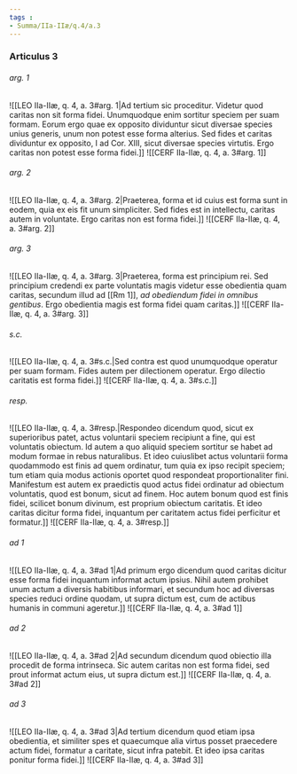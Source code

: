 ```yaml
---
tags : 
- Summa/IIa-IIæ/q.4/a.3
---
```


### Articulus 3

###### arg. 1
![[LEO IIa-IIæ, q. 4, a. 3#arg. 1|Ad tertium sic proceditur. Videtur quod caritas non sit forma fidei. Unumquodque enim sortitur speciem per suam formam. Eorum ergo quae ex opposito dividuntur sicut diversae species unius generis, unum non potest esse forma alterius. Sed fides et caritas dividuntur ex opposito, I ad Cor. XIII, sicut diversae species virtutis. Ergo caritas non potest esse forma fidei.]]
![[CERF IIa-IIæ, q. 4, a. 3#arg. 1]]

###### arg. 2
![[LEO IIa-IIæ, q. 4, a. 3#arg. 2|Praeterea, forma et id cuius est forma sunt in eodem, quia ex eis fit unum simpliciter. Sed fides est in intellectu, caritas autem in voluntate. Ergo caritas non est forma fidei.]]
![[CERF IIa-IIæ, q. 4, a. 3#arg. 2]]

###### arg. 3
![[LEO IIa-IIæ, q. 4, a. 3#arg. 3|Praeterea, forma est principium rei. Sed principium credendi ex parte voluntatis magis videtur esse obedientia quam caritas, secundum illud ad [[Rm 1]], *ad obediendum fidei in omnibus gentibus*. Ergo obedientia magis est forma fidei quam caritas.]]
![[CERF IIa-IIæ, q. 4, a. 3#arg. 3]]

###### s.c.
![[LEO IIa-IIæ, q. 4, a. 3#s.c.|Sed contra est quod unumquodque operatur per suam formam. Fides autem per dilectionem operatur. Ergo dilectio caritatis est forma fidei.]]
![[CERF IIa-IIæ, q. 4, a. 3#s.c.]]

###### resp.
![[LEO IIa-IIæ, q. 4, a. 3#resp.|Respondeo dicendum quod, sicut ex superioribus patet, actus voluntarii speciem recipiunt a fine, qui est voluntatis obiectum. Id autem a quo aliquid speciem sortitur se habet ad modum formae in rebus naturalibus. Et ideo cuiuslibet actus voluntarii forma quodammodo est finis ad quem ordinatur, tum quia ex ipso recipit speciem; tum etiam quia modus actionis oportet quod respondeat proportionaliter fini. Manifestum est autem ex praedictis quod actus fidei ordinatur ad obiectum voluntatis, quod est bonum, sicut ad finem. Hoc autem bonum quod est finis fidei, scilicet bonum divinum, est proprium obiectum caritatis. Et ideo caritas dicitur forma fidei, inquantum per caritatem actus fidei perficitur et formatur.]]
![[CERF IIa-IIæ, q. 4, a. 3#resp.]]

###### ad 1
![[LEO IIa-IIæ, q. 4, a. 3#ad 1|Ad primum ergo dicendum quod caritas dicitur esse forma fidei inquantum informat actum ipsius. Nihil autem prohibet unum actum a diversis habitibus informari, et secundum hoc ad diversas species reduci ordine quodam, ut supra dictum est, cum de actibus humanis in communi ageretur.]]
![[CERF IIa-IIæ, q. 4, a. 3#ad 1]]

###### ad 2
![[LEO IIa-IIæ, q. 4, a. 3#ad 2|Ad secundum dicendum quod obiectio illa procedit de forma intrinseca. Sic autem caritas non est forma fidei, sed prout informat actum eius, ut supra dictum est.]]
![[CERF IIa-IIæ, q. 4, a. 3#ad 2]]

###### ad 3
![[LEO IIa-IIæ, q. 4, a. 3#ad 3|Ad tertium dicendum quod etiam ipsa obedientia, et similiter spes et quaecumque alia virtus posset praecedere actum fidei, formatur a caritate, sicut infra patebit. Et ideo ipsa caritas ponitur forma fidei.]]
![[CERF IIa-IIæ, q. 4, a. 3#ad 3]]

